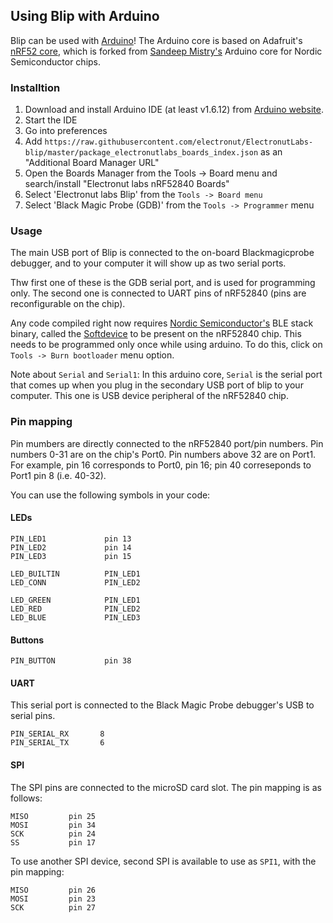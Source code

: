 ## Using Blip with Arduino

Blip can be used with [Arduino](http://arduino.cc/)! The Arduino core is 
based on Adafruit's [nRF52 core](https://github.com/adafruit/Adafruit_nRF52_Arduino),
which is forked from [Sandeep Mistry's](https://github.com/sandeepmistry/arduino-nRF5)
Arduino core for Nordic Semiconductor chips.

### Installtion

1. Download and install Arduino IDE (at least v1.6.12) from [Arduino website](https://www.arduino.cc/en/Main/Software).
2. Start the IDE
3. Go into preferences
4. Add `https://raw.githubusercontent.com/electronut/ElectronutLabs-blip/master/package_electronutlabs_boards_index.json` as an "Additional Board Manager URL"
5. Open the Boards Manager from the Tools -> Board menu and search/install "Electronut labs nRF52840 Boards"
6. Select 'Electronut labs Blip' from the `Tools -> Board menu`
7. Select 'Black Magic Probe (GDB)' from the `Tools -> Programmer` menu

### Usage

The main USB port of Blip is connected to the on-board Blackmagicprobe 
debugger, and to your computer it will show up as two serial ports.

Thw first one of these is the GDB serial port, and is used for 
programming only. The second one is connected to UART pins of
nRF52840 (pins are reconfigurable on the chip).

Any code compiled right now requires [Nordic Semiconductor's](http://nordicsemi.com/) BLE stack binary, called the [Softdevice](https://www.nordicsemi.com/eng/Products/S140-SoftDevice) to be present on the 
nRF52840 chip. This needs to be programmed only once while using arduino.
To do this, click on `Tools -> Burn bootloader` menu option.

Note about `Serial` and `Serial1`: In this arduino core, `Serial` is the
serial port that comes up when you plug in the secondary USB port of
blip to your computer. This one is USB device peripheral of the nRF52840
chip.

### Pin mapping

Pin mumbers are directly connected to the nRF52840 port/pin numbers. Pin numbers 0-31 are on the chip's Port0. Pin numbers above 32 are on Port1. For example, pin 16 corresponds to Port0, pin 16; pin 40 correseponds to Port1 pin 8 (i.e. 40-32).

You can use the following symbols in your code:

#### LEDs

    PIN_LED1             pin 13
    PIN_LED2             pin 14
    PIN_LED3             pin 15

    LED_BUILTIN          PIN_LED1
    LED_CONN             PIN_LED2

    LED_GREEN            PIN_LED1
    LED_RED              PIN_LED2
    LED_BLUE             PIN_LED3

#### Buttons

    PIN_BUTTON           pin 38

#### UART

This serial port is connected to the Black Magic Probe debugger's USB to serial pins.

    PIN_SERIAL_RX       8
    PIN_SERIAL_TX       6

#### SPI

The SPI pins are connected to the microSD card slot. The pin mapping is as follows:

    MISO         pin 25
    MOSI         pin 34
    SCK          pin 24
    SS           pin 17

To use another SPI device, second SPI is available to use as `SPI1`, with 
the pin mapping:

    MISO         pin 26
    MOSI         pin 23
    SCK          pin 27
